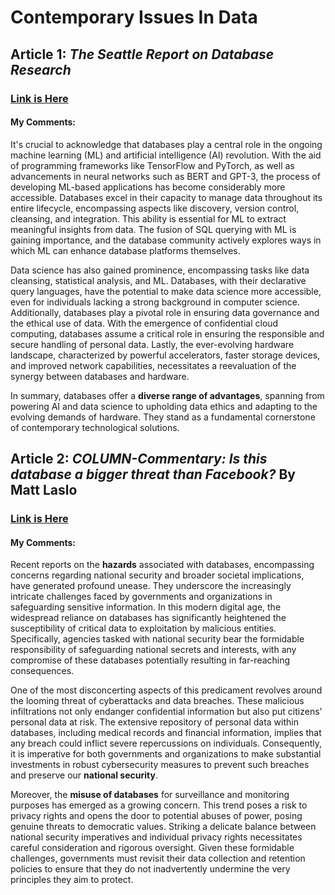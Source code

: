 # Contemporary Issues In Data


## **Article 1**: _The Seattle Report on Database Research_  
### [Link is Here](https://cacm.acm.org/magazines/2022/8/262905-the-seattle-report-on-database-research/fulltext)  
#### **My Comments**:  
It's crucial to acknowledge that databases play a central role in the ongoing machine learning (ML) and artificial intelligence (AI) revolution. With the aid of programming frameworks like TensorFlow and PyTorch, as well as advancements in neural networks such as BERT and GPT-3, the process of developing ML-based applications has become considerably more accessible. Databases excel in their capacity to manage data throughout its entire lifecycle, encompassing aspects like discovery, version control, cleansing, and integration. This ability is essential for ML to extract meaningful insights from data. The fusion of SQL querying with ML is gaining importance, and the database community actively explores ways in which ML can enhance database platforms themselves.  

Data science has also gained prominence, encompassing tasks like data cleansing, statistical analysis, and ML. Databases, with their declarative query languages, have the potential to make data science more accessible, even for individuals lacking a strong background in computer science. Additionally, databases play a pivotal role in ensuring data governance and the ethical use of data. With the emergence of confidential cloud computing, databases assume a critical role in ensuring the responsible and secure handling of personal data. Lastly, the ever-evolving hardware landscape, characterized by powerful accelerators, faster storage devices, and improved network capabilities, necessitates a reevaluation of the synergy between databases and hardware.  

In summary, databases offer a **diverse range of advantages**, spanning from powering AI and data science to upholding data ethics and adapting to the evolving demands of hardware. They stand as a fundamental cornerstone of contemporary technological solutions.    


## **Article 2**: _COLUMN-Commentary: Is this database a bigger threat than Facebook?_ By Matt Laslo  
### [Link is Here](https://www.reuters.com/article/laslo-media/column-commentary-is-this-database-a-bigger-threat-than-facebook-idINL1N1RT1YY)  
#### **My Comments**:  
Recent reports on the **hazards** associated with databases, encompassing concerns regarding national security and broader societal implications, have generated profound unease. They underscore the increasingly intricate challenges faced by governments and organizations in safeguarding sensitive information. In this modern digital age, the widespread reliance on databases has significantly heightened the susceptibility of critical data to exploitation by malicious entities. Specifically, agencies tasked with national security bear the formidable responsibility of safeguarding national secrets and interests, with any compromise of these databases potentially resulting in far-reaching consequences.  

One of the most disconcerting aspects of this predicament revolves around the looming threat of cyberattacks and data breaches. These malicious infiltrations not only endanger confidential information but also put citizens' personal data at risk. The extensive repository of personal data within databases, including medical records and financial information, implies that any breach could inflict severe repercussions on individuals. Consequently, it is imperative for both governments and organizations to make substantial investments in robust cybersecurity measures to prevent such breaches and preserve our **national security**.  

Moreover, the **misuse of databases** for surveillance and monitoring purposes has emerged as a growing concern. This trend poses a risk to privacy rights and opens the door to potential abuses of power, posing genuine threats to democratic values. Striking a delicate balance between national security imperatives and individual privacy rights necessitates careful consideration and rigorous oversight. Given these formidable challenges, governments must revisit their data collection and retention policies to ensure that they do not inadvertently undermine the very principles they aim to protect.

